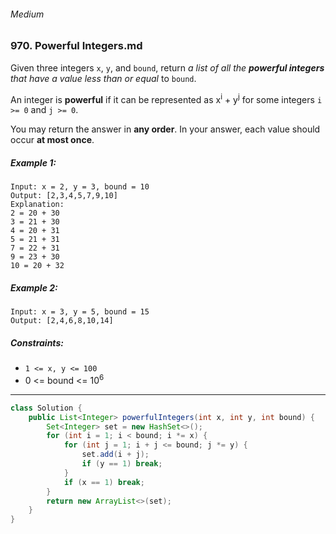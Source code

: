 ###### Medium

### 970. Powerful Integers.md

Given three integers `x`, `y`, and `bound`, return _a list of all the **powerful integers** that have a value less than or equal_ to `bound`.

An integer is **powerful** if it can be represented as x<sup>i</sup> + y<sup>j</sup> for some integers `i >= 0` and `j >= 0`.

You may return the answer in **any order**. In your answer, each value should occur **at most once**.

 

##### Example 1:
```
Input: x = 2, y = 3, bound = 10
Output: [2,3,4,5,7,9,10]
Explanation:
2 = 20 + 30
3 = 21 + 30
4 = 20 + 31
5 = 21 + 31
7 = 22 + 31
9 = 23 + 30
10 = 20 + 32
```
##### Example 2:
```
Input: x = 3, y = 5, bound = 15
Output: [2,4,6,8,10,14]
``` 

##### Constraints:

- `1 <= x, y <= 100`
- 0 <= bound <= 10<sup>6</sup>

***

```java
class Solution {
    public List<Integer> powerfulIntegers(int x, int y, int bound) {
        Set<Integer> set = new HashSet<>();
        for (int i = 1; i < bound; i *= x) {
            for (int j = 1; i + j <= bound; j *= y) {
                set.add(i + j);
                if (y == 1) break;
            }
            if (x == 1) break;
        }
        return new ArrayList<>(set);
    }
}
```
